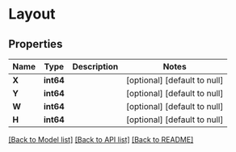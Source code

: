 # Layout

## Properties
Name | Type | Description | Notes
------------ | ------------- | ------------- | -------------
**X** | **int64** |  | [optional] [default to null]
**Y** | **int64** |  | [optional] [default to null]
**W** | **int64** |  | [optional] [default to null]
**H** | **int64** |  | [optional] [default to null]

[[Back to Model list]](../README.md#documentation-for-models) [[Back to API list]](../README.md#documentation-for-api-endpoints) [[Back to README]](../README.md)


